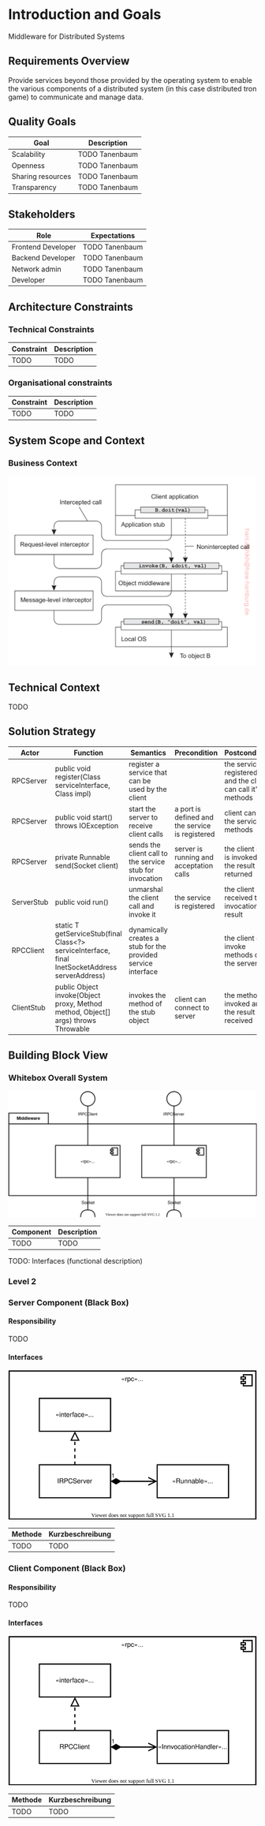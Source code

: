 # Introduction and Goals

Middleware for Distributed Systems

## Requirements Overview

Provide services beyond those provided by the operating system to enable the various components of a distributed system (in this case distributed tron game) to communicate and manage data.

## Quality Goals

| Goal | Description |
|-------------|-------------|
| Scalability | TODO Tanenbaum |
| Openness | TODO Tanenbaum |
| Sharing resources | TODO Tanenbaum |
| Transparency | TODO Tanenbaum |

## Stakeholders

| Role | Expectations |
|------|--------------|
| Frontend Developer | TODO Tanenbaum |
| Backend Developer | TODO Tanenbaum |
| Network admin | TODO Tanenbaum |
| Developer | TODO Tanenbaum |

## Architecture Constraints

### Technical Constraints

| Constraint | Description |
|------------|-------------|
| TODO | TODO |

### Organisational constraints

| Constraint | Description |
|------------|-------------|
| TODO | TODO |

## System Scope and Context

### Business Context

![Remote Object Invocations](diagrams/RemoteObjectInvocations.png)

Technical Context
-----------------

TODO

## Solution Strategy

| Actor | Function | Semantics | Precondition | Postcondition |
|-------|----------|-----------|--------------|---------------|
| RPCServer | public void register(Class<?> serviceInterface, Class<?> impl) | register a service that can be used by the client | | the service is registered and the client can call it's methods |
| RPCServer | public void start() throws IOException | start the server to receive client calls | a port is defined and the service is registered | client can call the service methods |
| RPCServer | private Runnable send(Socket client) | sends the client call to the service stub for invocation | server is running and acceptation calls | the client call is invoked and the result is returned |
| ServerStub | public void run() | unmarshal the client call and invoke it | the service is registered | the client received the invocation result |
| RPCClient | static <T> T getServiceStub(final Class<?> serviceInterface, final InetSocketAddress serverAddress) | dynamically creates a stub for the provided service interface | | the client can invoke methods on the server |
| ClientStub | public Object invoke(Object proxy, Method method, Object[] args) throws Throwable | invokes the method of the stub object | client can connect to server | the method is invoked and the result is received |

## Building Block View

### Whitebox Overall System

![Middleware Component Diagram](diagrams/MiddlewareComponentDiagram.drawio.svg)

| Component | Description |
|------------|--------------|
| TODO | TODO |

TODO: Interfaces (functional description)

### Level 2

### Server Component (Black Box)

#### Responsibility

TODO

#### Interfaces

![Middleware Server Class Diagram](diagrams/MiddlewareServerClassDiagram.drawio.svg)

| Methode | Kurzbeschreibung |
|---------|------------------|
| TODO | TODO |


### Client Component (Black Box)

#### Responsibility

TODO

#### Interfaces

![Middleware Client Class Diagram](diagrams/MiddlewareClientClassDiagram.drawio.svg)

| Methode | Kurzbeschreibung |
|---------|------------------|
| TODO | TODO |

[comment]: <> (### White Box *\<building block 1\>* {#_white_box_emphasis_building_block_1_emphasis})

[comment]: <> (*\<white box template\>*)

[comment]: <> (### White Box *\<building block 2\>* {#_white_box_emphasis_building_block_2_emphasis})

[comment]: <> (*\<white box template\>*)

[comment]: <> (...)

[comment]: <> (### White Box *\<building block m\>* {#_white_box_emphasis_building_block_m_emphasis})

[comment]: <> (*\<white box template\>*)

[comment]: <> (Level 3 {#_level_3})

[comment]: <> (-------)

[comment]: <> (### White Box \<\_building block x.1\_\> {#_white_box_building_block_x_1})

[comment]: <> (*\<white box template\>*)

[comment]: <> (### White Box \<\_building block x.2\_\> {#_white_box_building_block_x_2})

[comment]: <> (*\<white box template\>*)

[comment]: <> (### White Box \<\_building block y.1\_\> {#_white_box_building_block_y_1})

[comment]: <> (*\<white box template\>*)

[comment]: <> (## Runtime View {#section-runtime-view})

[comment]: <> (\<Runtime Scenario 1\> {#__runtime_scenario_1})

[comment]: <> (----------------------)

[comment]: <> (-   *\<insert runtime diagram or textual description of the scenario\>*)

[comment]: <> (-   *\<insert description of the notable aspects of the interactions)

[comment]: <> (    between the building block instances depicted in this diagram.\>*)

[comment]: <> (\<Runtime Scenario 2\> {#__runtime_scenario_2})

[comment]: <> (----------------------)

[comment]: <> (... {#_})

[comment]: <> (---)

[comment]: <> (\<Runtime Scenario n\> {#__runtime_scenario_n})

[comment]: <> (----------------------)

[comment]: <> (Deployment View {#section-deployment-view})

[comment]: <> (===============)

[comment]: <> (![DeploymentDiagram]&#40;docs/diagrams/DeploymentDiagram.svg&#41;)

[comment]: <> ([comment]: <> &#40;Infrastructure Level 1 {#_infrastructure_level_1}&#41;)

[comment]: <> ([comment]: <> &#40;----------------------&#41;)

[comment]: <> ([comment]: <> &#40;***\<Overview Diagram\>***&#41;)

[comment]: <> ([comment]: <> &#40;Motivation&#41;)

[comment]: <> ([comment]: <> &#40;:   *\<explanation in text form\>*&#41;)

[comment]: <> ([comment]: <> &#40;Quality and/or Performance Features&#41;)

[comment]: <> ([comment]: <> &#40;:   *\<explanation in text form\>*&#41;)

[comment]: <> ([comment]: <> &#40;Mapping of Building Blocks to Infrastructure&#41;)

[comment]: <> ([comment]: <> &#40;:   *\<description of the mapping\>*&#41;)

[comment]: <> ([comment]: <> &#40;Infrastructure Level 2 {#_infrastructure_level_2}&#41;)

[comment]: <> ([comment]: <> &#40;----------------------&#41;)

[comment]: <> ([comment]: <> &#40;### *\<Infrastructure Element 1\>* {#__emphasis_infrastructure_element_1_emphasis}&#41;)

[comment]: <> ([comment]: <> &#40;*\<diagram + explanation\>*&#41;)

[comment]: <> ([comment]: <> &#40;### *\<Infrastructure Element 2\>* {#__emphasis_infrastructure_element_2_emphasis}&#41;)

[comment]: <> ([comment]: <> &#40;*\<diagram + explanation\>*&#41;)

[comment]: <> ([comment]: <> &#40;...&#41;)

[comment]: <> ([comment]: <> &#40;### *\<Infrastructure Element n\>* {#__emphasis_infrastructure_element_n_emphasis}&#41;)

[comment]: <> ([comment]: <> &#40;*\<diagram + explanation\>*&#41;)

[comment]: <> (Cross-cutting Concepts {#section-concepts})

[comment]: <> (======================)

[comment]: <> (*\<Concept 1\>* {#__emphasis_concept_1_emphasis})

[comment]: <> (---------------)

[comment]: <> (*\<explanation\>*)

[comment]: <> (*\<Concept 2\>* {#__emphasis_concept_2_emphasis})

[comment]: <> (---------------)

[comment]: <> (*\<explanation\>*)

[comment]: <> (...)

[comment]: <> (*\<Concept n\>* {#__emphasis_concept_n_emphasis})

[comment]: <> (---------------)

[comment]: <> (*\<explanation\>*)

[comment]: <> (Design Decisions {#section-design-decisions})

[comment]: <> (================)

[comment]: <> (Quality Requirements {#section-quality-scenarios})

[comment]: <> (====================)

[comment]: <> (Quality Tree {#_quality_tree})

[comment]: <> (------------)

[comment]: <> (Quality Scenarios {#_quality_scenarios})

[comment]: <> (-----------------)

[comment]: <> (Risks and Technical Debts {#section-technical-risks})

[comment]: <> (=========================)

[comment]: <> (Glossary {#section-glossary})

[comment]: <> (========)

[comment]: <> (+-----------------------+-----------------------------------------------+)

[comment]: <> (| Term                  | Definition                                    |)

[comment]: <> (+=======================+===============================================+)

[comment]: <> (| *\<Term-1\>*          | *\<definition-1\>*                            |)

[comment]: <> (+-----------------------+-----------------------------------------------+)

[comment]: <> (| *\<Term-2\>*          | *\<definition-2\>*                            |)

[comment]: <> (+-----------------------+-----------------------------------------------+)
